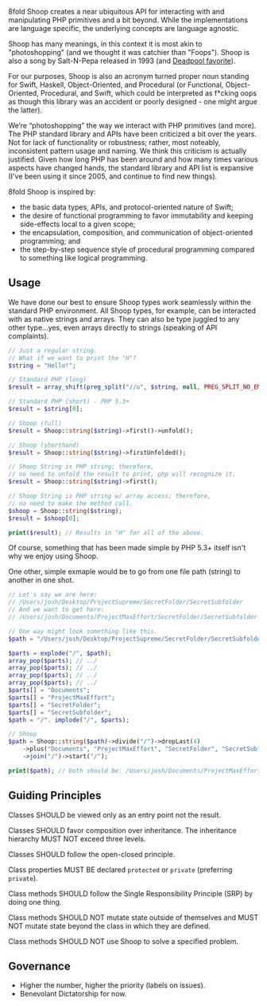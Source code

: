 8fold Shoop creates a near ubiquitous API for interacting with and manipulating PHP primitives and a bit beyond. While the implementations are language specific, the underlying concepts are language agnostic.

Shoop has many meanings, in this context it is most akin to "photoshopping" (and we thought it was catchier than "Foops"). Shoop is also a song by Salt-N-Pepa released in 1993 (and [Deadpool favorite](https://youtu.be/FOJWJmlYxlE)).

For our purposes, Shoop is also an acronym turned proper noun standing for Swift, Haskell, Object-Oriented, and Procedural (or Functional, Object-Oriented, Procedural, and Swift, which could be interpreted as f*cking oops as though this library was an accident or poorly designed - one might argue the latter).

We’re “photoshopping” the way we interact with PHP primitives (and more). The PHP standard library and APIs have been criticized a bit over the years. Not for lack of functionality or robustness; rather, most noteably, inconsistent pattern usage and naming. We think this criticism is actually justified. Given how long PHP has been around and how many times various aspects have changed hands, the standard library and API list is expansive (I've been using it since 2005, and continue to find new things).

8fold Shoop is inspired by:

- the basic data types, APIs, and protocol-oriented nature of Swift;
- the desire of functional programming to favor immutability and keeping side-effects local to a given scope;
- the encapsulation, composition, and communication of object-oriented programming; and
- the step-by-step sequence style of procedural programming compared to something like logical programming.

## Usage

We have done our best to ensure Shoop types work seamlessly within the standard PHP environment. All Shoop types, for example, can be interacted with as native strings and arrays. They can also be type juggled to any other type...yes, even arrays directly to strings (speaking of API complaints). 

```php
// Just a regular string.
// What if we want to print the "H"?
$string = "Hello!";

// Standard PHP (long)
$result = array_shift(preg_split("//u", $string, null, PREG_SPLIT_NO_EMPTY));

// Standard PHP (short) - PHP 5.3+
$result = $string[0];

// Shoop (full)
$result = Shoop::string($string)->first()->unfold();

// Shoop (shorthand)
$result = Shoop::string($string)->firstUnfolded();

// Shoop String is PHP string; therefore,
// no need to unfold the result to print, php will recognize it.
$result = Shoop::string($string)->first();

// Shoop String is PHP string w/ array access; therefore,
// no need to make the method call.
$shoop = Shoop::string($string);
$result = $shoop[0];

print($result); // Results in "H" for all of the above.
```

Of course, something that has been made simple by PHP 5.3+ itself isn't why we enjoy using Shoop.

One other, simple exmaple would be to go from one file path (string) to another in one shot.

```php
// Let's say we are here:
// /Users/josh/Desktop/ProjectSupreme/SecretFolder/SecretSubfolder
// And we want to get here:
// /Users/josh/Documents/ProjectMaxEffort/SecretFolder/SecretSubfolder

// One way might look something like this.
$path = "/Users/josh/Desktop/ProjectSupreme/SecretFolder/SecretSubfolder";

$parts = explode("/", $path);
array_pop($parts); // ../
array_pop($parts); // ../
array_pop($parts); // ../
array_pop($parts); // ../
$parts[] = "Documents";
$parts[] = "ProjectMaxEffort";
$parts[] = "SecretFolder";
$parts[] = "SecretSubfolder";
$path = "/". implode("/", $parts);

// Shoop
$path = Shoop::string($path)->divide("/")->dropLast(4)
	->plus("Documents", "ProjectMaxEffort", "SecretFolder", "SecretSubfolder")
	->join("/")->start("/");

print($path); // both should be: /Users/josh/Documents/ProjectMaxEffort/SecretFolder/SecretSubfolder
```

## Guiding Principles

Classes SHOULD be viewed only as an entry point not the result.

Classes SHOULD favor composition over inheritance. The inheritance hierarchy MUST NOT exceed three levels.

Classes SHOULD follow the open-closed principle.

Class properties MUST BE declared `protected` or `private` (preferring `private`).

Class methods SHOULD follow the Single Responsibility Principle (SRP) by doing one thing.

Class methods SHOULD NOT mutate state outside of themselves and MUST NOT mutate state beyond the class in which they are defined.

Class methods SHOULD NOT use Shoop to solve a specified problem.

## Governance

- Higher the number, higher the priority (labels on issues).
- Benevolant Dictatorship for now.
